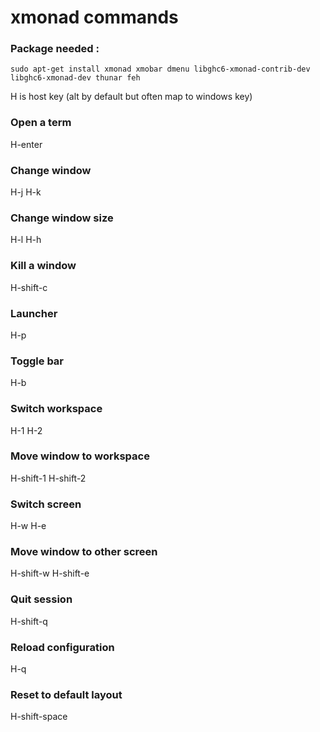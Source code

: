 xmonad commands
===============

### Package needed :
`sudo apt-get install xmonad xmobar dmenu libghc6-xmonad-contrib-dev libghc6-xmonad-dev thunar feh`

H is host key (alt by default but often map to windows key)

### Open a term
H-enter

### Change window
H-j
H-k

### Change window size
H-l
H-h

### Kill a window
H-shift-c

### Launcher
H-p

### Toggle bar
H-b

### Switch workspace
H-1
H-2

### Move window to workspace
H-shift-1
H-shift-2

### Switch screen
H-w
H-e

### Move window to other screen
H-shift-w
H-shift-e

### Quit session
H-shift-q

### Reload configuration
H-q

### Reset to default layout
H-shift-space
